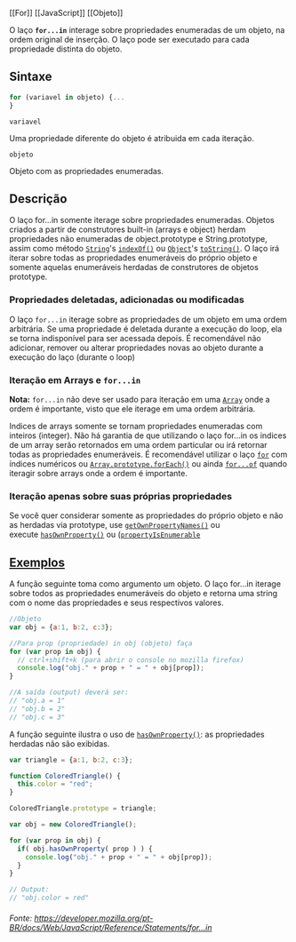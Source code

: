 [[For]]
[[JavaScript]]
[[Objeto]]

O laço **`for...in`** interage sobre propriedades enumeradas de um objeto, na ordem original de inserção. O laço pode ser executado para cada propriedade distinta do objeto.

## Sintaxe
```js
for (variavel in objeto) {...
}
```

`variavel`

Uma propriedade diferente do objeto é atribuida em cada iteração.

`objeto`

Objeto com as propriedades enumeradas.

## Descrição

O laço for...in somente iterage sobre propriedades enumeradas. Objetos criados a partir de construtores built-in (arrays e object) herdam propriedades não enumeradas de object.prototype e String.prototype, assim como método [`String`](https://developer.mozilla.org/pt-BR/docs/Web/JavaScript/Reference/Global_Objects/String)'s [`indexOf()`](https://developer.mozilla.org/pt-BR/docs/Web/JavaScript/Reference/Global_Objects/String/indexOf) ou [`Object`](https://developer.mozilla.org/pt-BR/docs/Web/JavaScript/Reference/Global_Objects/Object)'s [`toString()`](https://developer.mozilla.org/pt-BR/docs/Web/JavaScript/Reference/Global_Objects/Object/toString). O laço irá iterar sobre todas as propriedades enumeráveis do próprio objeto e somente aquelas enumeráveis herdadas de construtores de objetos prototype.

### Propriedades deletadas, adicionadas ou modificadas

O laço `for...in` iterage sobre as propriedades de um objeto em uma ordem arbitrária. Se uma propriedade é deletada durante a execução do loop, ela se torna indisponível para ser acessada depois. É recomendável não adicionar, remover ou alterar propriedades novas ao objeto durante a execução do laço (durante o loop)

### Iteração em Arrays e `for...in`

**Nota:** `for...in` não deve ser usado para iteração em uma [`Array`](https://developer.mozilla.org/pt-BR/docs/Web/JavaScript/Reference/Global_Objects/Array) onde a ordem é importante, visto que ele iterage em uma ordem arbitrária.

Indices de arrays somente se tornam propriedades enumeradas com inteiros (integer). Não há garantia de que utilizando o laço for...in os indices de um array serão retornados em uma ordem particular ou irá retornar todas as propriedades enumeráveis. É recomendável utilizar o laço [`for`](https://developer.mozilla.org/pt-BR/docs/Web/JavaScript/Reference/Statements/for) com índices numéricos ou [`Array.prototype.forEach()`](https://developer.mozilla.org/pt-BR/docs/Web/JavaScript/Reference/Global_Objects/Array/forEach) ou ainda [`for...of`](https://developer.mozilla.org/pt-BR/docs/Web/JavaScript/Reference/Statements/for...of) quando iteragir sobre arrays onde a ordem é importante.

### Iteração apenas sobre suas próprias propriedades

Se você quer considerar somente as propriedades do próprio objeto e não as herdadas via prototype, use [`getOwnPropertyNames()`](https://developer.mozilla.org/pt-BR/docs/Web/JavaScript/Reference/Global_Objects/Object/getOwnPropertyNames) ou execute [`hasOwnProperty()`](https://developer.mozilla.org/pt-BR/docs/Web/JavaScript/Reference/Global_Objects/Object/hasOwnProperty) ou ([`propertyIsEnumerable`](https://developer.mozilla.org/pt-BR/docs/Web/JavaScript/Reference/Global_Objects/Object/propertyIsEnumerable)

## [Exemplos](https://developer.mozilla.org/pt-BR/docs/Web/JavaScript/Reference/Statements/for...in#exemplos "Permalink to Exemplos")

A função seguinte toma como argumento um objeto. O laço for...in iterage sobre todos as propriedades enumeráveis do objeto e retorna uma string com o nome das propriedades e seus respectivos valores.

```js
//Objeto
var obj = {a:1, b:2, c:3};

//Para prop (propriedade) in obj (objeto) faça
for (var prop in obj) {
  // ctrl+shift+k (para abrir o console no mozilla firefox)
  console.log("obj." + prop + " = " + obj[prop]);
}

//A saída (output) deverá ser:
// "obj.a = 1"
// "obj.b = 2"
// "obj.c = 3"
```


A função seguinte ilustra o uso de [`hasOwnProperty()`](https://developer.mozilla.org/pt-BR/docs/Web/JavaScript/Reference/Global_Objects/Object/hasOwnProperty): as propriedades herdadas não são exibidas.

```js
var triangle = {a:1, b:2, c:3};

function ColoredTriangle() {
  this.color = "red";
}

ColoredTriangle.prototype = triangle;

var obj = new ColoredTriangle();

for (var prop in obj) {
  if( obj.hasOwnProperty( prop ) ) {
    console.log("obj." + prop + " = " + obj[prop]);
  }
}

// Output:
// "obj.color = red"
```

###### Fonte: https://developer.mozilla.org/pt-BR/docs/Web/JavaScript/Reference/Statements/for...in